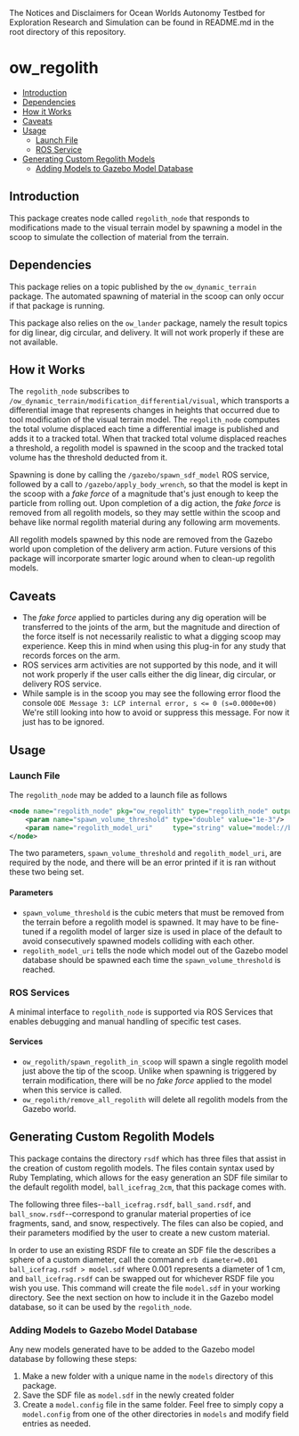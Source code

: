 The Notices and Disclaimers for Ocean Worlds Autonomy Testbed for Exploration
Research and Simulation can be found in README.md in the root directory of
this repository.

# ow_regolith

* [Introduction](#introduction)
* [Dependencies](#dependencies)
* [How it Works](#how-it-works)
* [Caveats](#caveats)
* [Usage](#usage)
  - [Launch File](#launch-file)
  - [ROS Service](#ros-service)
* [Generating Custom Regolith Models](#generating-custom-regolith-models)
  - [Adding Models to Gazebo Model Database](#adding-models-to-gazebo-model-database)

## Introduction

This package creates node called `regolith_node` that responds to modifications 
made to the visual terrain model by spawning a model in the scoop to simulate 
the collection of material from the terrain. 

## Dependencies

This package relies on a topic published by the `ow_dynamic_terrain` package. 
The automated spawning of material in the scoop can only occur if that package 
is running.

This package also relies on the `ow_lander` package, namely the result topics 
for dig linear, dig circular, and delivery. It will not work properly if these 
are not available. 

## How it Works

The `regolith_node` subscribes to 
`/ow_dynamic_terrain/modification_differential/visual`, which transports a 
differential image that represents changes in heights that occurred due to tool
modification of the visual terrain model. The `regolith_node` computes the total
volume displaced each time a differential image is published and adds it to a 
tracked total. When that tracked total volume displaced reaches a threshold, a 
regolith model is spawned in the scoop and the tracked total volume has the 
threshold deducted from it.

Spawning is done by calling the `/gazebo/spawn_sdf_model` ROS service, followed
by a call to `/gazebo/apply_body_wrench`, so that the model is kept in the scoop
with a *fake force* of a magnitude that's just enough to keep the particle from 
rolling out. Upon completion of a dig action, the *fake force* is removed from
all regolith models, so they may settle within the scoop and behave like normal
regolith material during any following arm movements.

All regolith models spawned by this node are removed from the Gazebo world upon
completion of the delivery arm action. Future versions of this package will 
incorporate smarter logic around when to clean-up regolith models.

## Caveats

- The *fake force* applied to particles during any dig operation will be 
transferred to the joints of the arm, but the magnitude and direction of the 
force itself is not necessarily realistic to what a digging scoop may 
experience. Keep this in mind when using this plug-in for any study that records
forces on the arm.
- ROS services arm activities are not supported by this node, and it will not 
work properly if the user calls either the dig linear, dig circular, or delivery
ROS service.
- While sample is in the scoop you may see the following error flood the console
```ODE Message 3: LCP internal error, s <= 0 (s=0.0000e+00)```
We're still looking into how to avoid or suppress this message. For now it just
has to be ignored.

## Usage

### Launch File

The `regolith_node` may be added to a launch file as follows
```xml
<node name="regolith_node" pkg="ow_regolith" type="regolith_node" output="screen">
    <param name="spawn_volume_threshold" type="double" value="1e-3"/>
    <param name="regolith_model_uri"     type="string" value="model://ball_icefrag_2cm"/>
</node>
```
The two parameters, `spawn_volume_threshold` and `regolith_model_uri`, are
required by the node, and there will be an error printed if it is ran without
these two being set. 

#### Parameters

- `spawn_volume_threshold` is the cubic meters that must be removed from the
terrain before a regolith model is spawned. It may have to be fine-tuned if a 
regolith model of larger size is used in place of the default to avoid 
consecutively spawned models colliding with each other.
- `regolith_model_uri` tells the node which model out of the Gazebo model database
should be spawned each time the `spawn_volume_threshold` is reached.

### ROS Services

A minimal interface to `regolith_node` is supported via ROS Services that 
enables debugging and manual handling of specific test cases.

#### Services

- `ow_regolith/spawn_regolith_in_scoop` will spawn a single regolith model just 
above the tip of the scoop. Unlike when spawning is triggered by terrain 
modification, there will be no *fake force* applied to the model when this 
service is called.
- `ow_regolith/remove_all_regolith` will delete all regolith models from the 
Gazebo world.

## Generating Custom Regolith Models

This package contains the directory `rsdf` which has three files that assist
in the creation of custom regolith models. The files contain syntax used by Ruby
Templating, which allows for the easy generation an SDF file similar to the 
default regolith model, `ball_icefrag_2cm`, that this package comes with.

The following three files--`ball_icefrag.rsdf`, `ball_sand.rsdf`, and
`ball_snow.rsdf`--correspond to granular material properties of ice fragments, 
sand, and snow, respectively. The files can also be copied, and their 
parameters modified by the user to create a new custom material.

In order to use an existing RSDF file to create an SDF file the describes a 
sphere of a custom diameter, call the command
```erb diameter=0.001 ball_icefrag.rsdf > model.sdf```
where 0.001 represents a diameter of 1 cm, and `ball_icefrag.rsdf` can be 
swapped out for whichever RSDF file you wish you use. This command will create 
the file `model.sdf` in your working directory. See the next section on how to 
include it in the Gazebo model database, so it can be used by the 
`regolith_node`.

### Adding Models to Gazebo Model Database
Any new models generated have to be added to the Gazebo model database by 
following these steps:
1. Make a new folder with a unique name in the `models` directory of this 
package.
2. Save the SDF file as `model.sdf` in the newly created folder
3. Create a `model.config` file in the same folder. Feel free to simply copy a
`model.config` from one of the other directories in `models` and modify field
entries as needed.